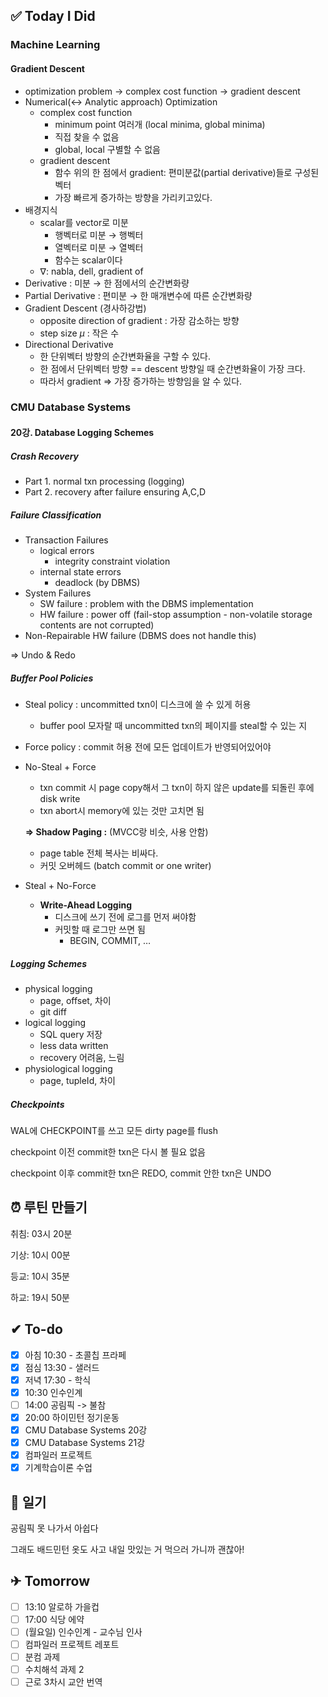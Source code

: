 
## ✅ Today I Did

### Machine Learning

#### Gradient Descent

- optimization problem → complex cost function → gradient descent
- Numerical(↔ Analytic approach) Optimization
    - complex cost function
        - minimum point 여러개 (local minima, global minima)
        - 직접 찾을 수 없음
        - global, local 구별할 수 없음
    - gradient descent
        - 함수 위의 한 점에서 gradient: 편미분값(partial derivative)들로 구성된 벡터
        - 가장 빠르게 증가하는 방향을 가리키고있다.
- 배경지식
    - scalar를 vector로 미분
        - 행벡터로 미분 → 행벡터
        - 열벡터로 미분 → 열벡터
        - 함수는 scalar이다
    - $\nabla$: nabla, dell, gradient of
- Derivative : 미분 → 한 점에서의 순간변화량
- Partial Derivative : 편미분 → 한 매개변수에 따른 순간변화량
- Gradient Descent (경사하강법)
    - opposite direction of gradient : 가장 감소하는 방향
    - step size $\mu$ : 작은 수
- Directional Derivative
    - 한 단위벡터 방향의 순간변화율을 구할 수 있다.
    - 한 점에서 단위벡터 방향 == descent 방향일 때 순간변화율이 가장 크다.
    - 따라서 gradient ⇒ 가장 증가하는 방향임을 알 수 있다.

### CMU Database Systems

#### 20강. Database Logging Schemes

##### Crash Recovery

- Part 1. normal txn processing (logging)
- Part 2. recovery after failure ensuring A,C,D

##### Failure Classification

- Transaction Failures
    - logical errors
        - integrity constraint violation
    - internal state errors
        - deadlock (by DBMS)
- System Failures
    - SW failure : problem with the DBMS implementation
    - HW failure : power off (fail-stop assumption - non-volatile storage contents are not corrupted)
- Non-Repairable HW failure (DBMS does not handle this)

⇒ Undo & Redo

##### Buffer Pool Policies

- Steal policy : uncommitted txn이 디스크에 쓸 수 있게 허용
    - buffer pool 모자랄 때 uncommitted txn의 페이지를 steal할 수 있는 지
- Force policy : commit 허용 전에 모든 업데이트가 반영되어있어야
- No-Steal + Force
    - txn commit 시 page copy해서 그 txn이 하지 않은 update를 되돌린 후에 disk write
    - txn abort시 memory에 있는 것만 고치면 됨
    
    **⇒ Shadow Paging :** (MVCC랑 비슷, 사용 안함) 
    
    - page table 전체 복사는 비싸다.
    - 커밋 오버헤드 (batch commit or one writer)
- Steal + No-Force
    - **Write-Ahead Logging**
        - 디스크에 쓰기 전에 로그를 먼저 써야함
        - 커밋할 때 로그만 쓰면 됨
            - BEGIN, COMMIT, …

##### Logging Schemes

- physical logging
    - page, offset, 차이
    - git diff
- logical logging
    - SQL query 저장
    - less data written
    - recovery 어려움, 느림
- physiological logging
    - page, tupleId, 차이

##### Checkpoints

WAL에 CHECKPOINT를 쓰고 모든 dirty page를 flush

checkpoint 이전 commit한 txn은 다시 볼 필요 없음

checkpoint 이후 commit한 txn은 REDO, commit 안한 txn은 UNDO

## ⏰ 루틴 만들기

취침: 03시 20분 

기상: 10시 00분

등교: 10시 35분

하교: 19시 50분

## ✔ To-do

- [x] 아침 10:30 - 초콜칩 프라페
- [x] 점심 13:30 - 샐러드
- [x] 저녁 17:30 - 학식
- [x] 10:30 인수인계
- [ ] 14:00 공림픽 -> 불참
- [x] 20:00 하이민턴 정기운동
- [x] CMU Database Systems 20강
- [x] CMU Database Systems 21강
- [x] 컴파일러 프로젝트
- [x] 기계학습이론 수업

## 💭 일기

공림픽 못 나가서 아쉽다

그래도 배드민턴 옷도 사고 내일 맛있는 거 먹으러 가니까 괜찮아! 

## ✈ Tomorrow

- [ ] 13:10 알로하 가을컵
- [ ] 17:00 식당 에약
- [ ] (월요일) 인수인계 - 교수님 인사
- [ ] 컴파일러 프로젝트 레포트
- [ ] 분컴 과제
- [ ] 수치해석 과제 2
- [ ] 근로 3차시 교안 번역
